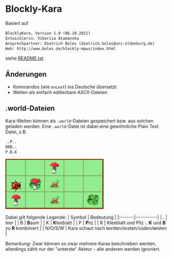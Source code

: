 # Blockly-Kara

Basiert auf

```
BlocklyKara, Version 1.0 (06.10.2021)
Entwicklerin: Vikoriia Atamanska
Ansprechpartner: Dietrich Boles (dietrich.boles@uni-oldenburg.de)
Web: http://www.boles.de/blockly-mpws/index.html
```

siehe [README.txt](README.txt)

## Änderungen

- Kommandos (wie `onLeaf`) ins Deutsche übersetzt
- Welten als einfach editierbare ASCII-Dateien

## .world-Dateien

Kara-Welten können als `.world`-Dateien gespeichert bzw. aus solchen geladen werden. Eine `.world`-Datei ist dabei eine gewöhnliche Plain Text Datei, z.B.
```
..P..
ORB..
P.B.K
```

![geladene Kara-Welt](Beispielwelt.png "geladene Kara-Welt")

Dabei gilt folgende Legende:
| Symbol | Bedeutung |
|:------:|:----------|
| . | leer |
| B | **B**aum |
| K | **K**leeblatt |
| P | **P**ilz |
| R | Kleeblatt und Pilz .. **K** und **B** zu **R** kombiniert |
| N/O/S/W | Kara schaut nach `N`orden/`O`osten/`S`üden/`W`esten |

*Bemerkung:* Zwar können so zwar mehrere Karas beschrieben werden, allerdings zählt nur der "unterste" Akteur - alle anderen werden ignoriert.